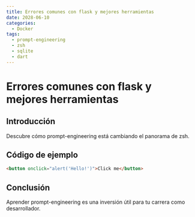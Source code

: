 ```yaml
---
title: Errores comunes con flask y mejores herramientas
date: 2028-06-10
categories:
  - Docker
tags:
  - prompt-engineering
  - zsh
  - sqlite
  - dart
---
```


# Errores comunes con flask y mejores herramientas

## Introducción

Descubre cómo prompt-engineering está cambiando el panorama de zsh.

## Código de ejemplo

```html
<button onclick="alert('Hello!')">Click me</button>
```

## Conclusión

Aprender prompt-engineering es una inversión útil para tu carrera como desarrollador.